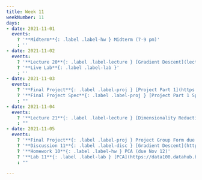 ```yaml
---
title: Week 11
weekNumber: 11
days:
- date: 2021-11-01
  events:
    ? '**Midterm**{: .label .label-hw } Midterm (7-9 pm)'
    : ''
- date: 2021-11-02
  events:
    ? '**Lecture 20**{: .label .label-lecture } [Gradient Descent](lecture/lec20)'
    ? '**Live Lab**{: .label .label-lab }'
    : ''
- date: 2021-11-03
  events:
    ? '**Final Project**{: .label .label-proj } [Project Part 1](https://data100.datahub.berkeley.edu/hub/user-redirect/git-pull?repo=https%3A%2F%2Fgithub.com%2FDS-100%2Ffa21&urlpath=lab%2Ftree%2Ffa21%2Ffinal_proj&branch=main)'
    ? '**Final Project Spec**{: .label .label-proj } [Project Part 1 Spec](https://drive.google.com/file/d/1KF_XkKA50k4Tf3vul_vOf_4VcxqVS8bj/view?usp=sharing)'
    : ""
- date: 2021-11-04
  events:
    ? '**Lecture 21**{: .label .label-lecture } [Dimensionality Reduction & PCA](lecture/lec21)'
    : ""
- date: 2021-11-05
  events:
    ? '**Final Project**{: .label .label-proj } Project Group Form due'
    ? '**Discussion 11**{: .label .label-disc } [Gradient Descent](https://drive.google.com/file/d/1lxI2x4HEfweX4FV06V8KnLL_WBRdFCZK/view?usp=sharing) ([solutions](https://drive.google.com/file/d/16O4YqLZbBWSoDCsCgq0JW4iK8q5jZ9v8/view?usp=sharing))'
    ? '**Homework 10**{: .label .label-hw } PCA (due Nov 12)'
    ? '**Lab 11**{: .label .label-lab } [PCA](https://data100.datahub.berkeley.edu/hub/user-redirect/git-pull?repo=https%3A%2F%2Fgithub.com%2FDS-100%2Ffa21&urlpath=lab%2Ftree%2Ffa21%2Flab%2Flab11&branch=main) (due Nov 9)'
    : ""

---
```

